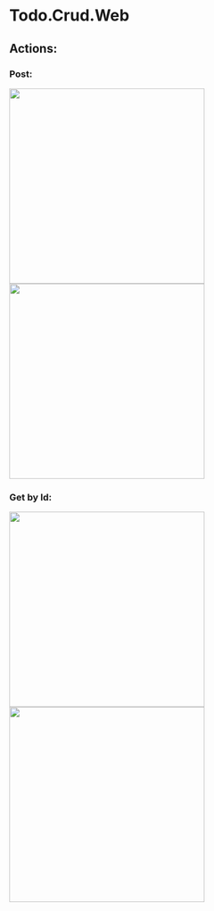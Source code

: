 # Todo.Crud.Web

## Actions:

### Post:
<div align="center" style="display: flex; flex-direction: column">
      <img width="350px" src="https://github.com/diego-targino/Todo.Crud.Web/assets/72274854/62d5cecb-ced7-4374-94ec-58411e072ddc"/>
      <img width="350px" src="https://github.com/diego-targino/Todo.Crud.Web/assets/72274854/8301f575-6846-4144-ba3d-6d93de1225ce"/>
</div>

### Get by Id:
<div align="center" style="display: flex; flex-direction: column">
      <img width="350px" src="https://github.com/diego-targino/Todo.Crud.Web/assets/72274854/ce8cd121-930b-42b4-8ae8-dc2c3c37880b"/>
      <img width="350px" src="https://github.com/diego-targino/Todo.Crud.Web/assets/72274854/0b8cca27-c044-459c-83cc-002788857d3b"/>
</div>

